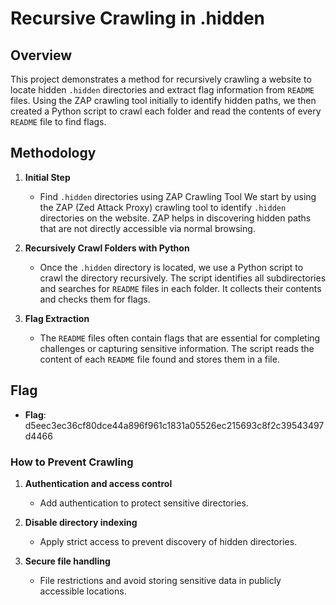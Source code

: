 # Recursive Crawling in .hidden

## Overview

This project demonstrates a method for recursively crawling a website to locate hidden `.hidden` directories and extract flag information from `README` files. Using the ZAP crawling tool initially to identify hidden paths, we then created a Python script to crawl each folder and read the contents of every `README` file to find flags.

## Methodology

1. **Initial Step** 

    - Find `.hidden` directories using ZAP Crawling Tool
    We start by using the ZAP (Zed Attack Proxy) crawling tool to identify `.hidden` directories on the website. ZAP helps in discovering hidden paths that are not directly accessible via normal browsing.

2. **Recursively Crawl Folders with Python**

    - Once the `.hidden` directory is located, we use a Python script to crawl the directory recursively. The script identifies all subdirectories and searches for `README` files in each folder. It collects their contents and checks them for flags.

3. **Flag Extraction**

    - The `README` files often contain flags that are essential for completing challenges or capturing sensitive information. The script reads the content of each `README` file found and stores them in a file.

## Flag

- **Flag**: d5eec3ec36cf80dce44a896f961c1831a05526ec215693c8f2c39543497d4466

### How to Prevent Crawling
1. **Authentication and access control**
    - Add authentication to protect sensitive directories.

2. **Disable directory indexing**
    - Apply strict access to prevent discovery of hidden directories.

3. **Secure file handling**
    - File restrictions and avoid storing sensitive data in publicly accessible locations.
